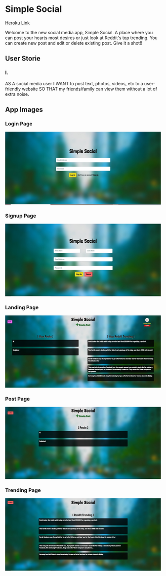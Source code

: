 # Simple Social

[Heroku Link](https://simple-social-fullstack.herokuapp.com/)

Welcome to the new social media app, Simple Social. A place where you can post your hearts most desires or just look at Reddit's top trending. You can create new post and edit or delete existing post. Give it a shot!!

## User Storie

### I.


AS A social media user I WANT to post text, photos, videos, etc to a user-friendly website SO THAT my friends/family can view them without a lot of extra noise.

## App Images

### Login Page

![website screenshot](.\public\images\login.jpg)

### Signup Page

![website screenshot](.\public\images\signup.jpg)

### Landing Page

![website screenshot](.\public\images\homepage.jpg)

### Post Page

![website screenshot](.\public\images\posts.jpg)

### Trending Page

![website screenshot](.\public\images\trending.jpg)